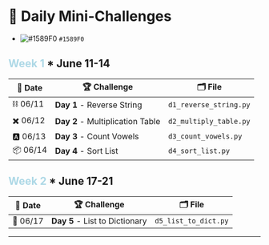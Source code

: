 # 🐧 Daily Mini-Challenges

- ![#1589F0](https://placehold.co/15x15/1589F0/1589F0.png) `#1589F0`

## <span style="color:lightblue">Week 1</span> \* June 11-14

| 📅 Date  | 🏆 Challenge                     | 🗂️ File                |
| -------- | -------------------------------- | ---------------------- |
| ⛓️ 06/11 | **Day 1** - Reverse String       | `d1_reverse_string.py` |
| ✖️ 06/12 | **Day 2** - Multiplication Table | `d2_multiply_table.py` |
| 🅰️ 06/13 | **Day 3** - Count Vowels         | `d3_count_vowels.py`   |
| 📦 06/14 | **Day 4** - Sort List            | `d4_sort_list.py`      |

## <span style="color:lightblue">Week 2</span> \* June 17-21

| 📅 Date  | 🏆 Challenge                   | 🗂️ File              |
| -------- | ------------------------------ | -------------------- |
| 📙 06/17 | **Day 5** - List to Dictionary | `d5_list_to_dict.py` |

---

